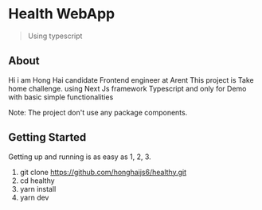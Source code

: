 # Health WebApp

> Using typescript

## About

Hi i am Hong Hai candidate Frontend engineer at Arent
This project is Take home challenge. using Next Js framework Typescript and only for Demo
with basic simple functionalities

Note: The project don't use any package components.

## Getting Started

Getting up and running is as easy as 1, 2, 3.

1. git clone https://github.com/honghaijs6/healthy.git
2. cd healthy
3. yarn install
4. yarn dev
